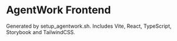 # AgentWork Frontend

Generated by setup_agentwork.sh. Includes Vite, React, TypeScript, Storybook and TailwindCSS.
